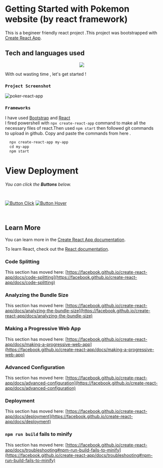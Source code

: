 # Getting Started with Pokemon website (by react framework)
This is a begineer friendly react project .This project was bootstrapped with [Create React App](https://github.com/facebook/create-react-app).

## Tech and languages used   
<p align="center">
  <a href="https://skillicons.dev">
    <img src="https://skillicons.dev/icons?i=git,react,html,js,css,vscode" />
  </a>
</p>

With out wasting time , let's get started !

### `Project Screenshot`
![poker-react-app](https://github.com/Abhoycodes/pokemonApp-react/assets/100774515/f2e0bda1-ff3e-4ca4-86f3-83bd9befa91e)

### `Frameworks`
I have used [Bootstrap](https://getbootstrap.com/docs/5.3/getting-started/introduction/) and [React](https://reactjsexample.com/learninng-react-js-create-forms-with-formik/) 
<br>
I fired powershell with  `npx create-react-app` command to make all the necessary files of react.Then used `npm start` then followed git commands to upload in github.
Copy and paste the commands from here .
```markdown
  npx create-react-app my-app 
  cd my-app
  npm start
```
# View Deployment

*You can click the **Buttons** below.*


<br>

[![Button Click]][Link]
[![Button Hover]][Link] 

<br>

[Button Hover]: https://img.shields.io/badge/Hover_Over_Me!-37a779?style=for-the-badge

[Button Click]:https://img.shields.io/badge/Click_Me!-37a779?style=for-the-badge
[Link]: # ''
## Learn More

You can learn more in the [Create React App documentation](https://facebook.github.io/create-react-app/docs/getting-started).

To learn React, check out the [React documentation](https://reactjs.org/).

### Code Splitting

This section has moved here: [https://facebook.github.io/create-react-app/docs/code-splitting](https://facebook.github.io/create-react-app/docs/code-splitting)

### Analyzing the Bundle Size

This section has moved here: [https://facebook.github.io/create-react-app/docs/analyzing-the-bundle-size](https://facebook.github.io/create-react-app/docs/analyzing-the-bundle-size)

### Making a Progressive Web App

This section has moved here: [https://facebook.github.io/create-react-app/docs/making-a-progressive-web-app](https://facebook.github.io/create-react-app/docs/making-a-progressive-web-app)

### Advanced Configuration

This section has moved here: [https://facebook.github.io/create-react-app/docs/advanced-configuration](https://facebook.github.io/create-react-app/docs/advanced-configuration)

### Deployment

This section has moved here: [https://facebook.github.io/create-react-app/docs/deployment](https://facebook.github.io/create-react-app/docs/deployment)

### `npm run build` fails to minify

This section has moved here: [https://facebook.github.io/create-react-app/docs/troubleshooting#npm-run-build-fails-to-minify](https://facebook.github.io/create-react-app/docs/troubleshooting#npm-run-build-fails-to-minify)
